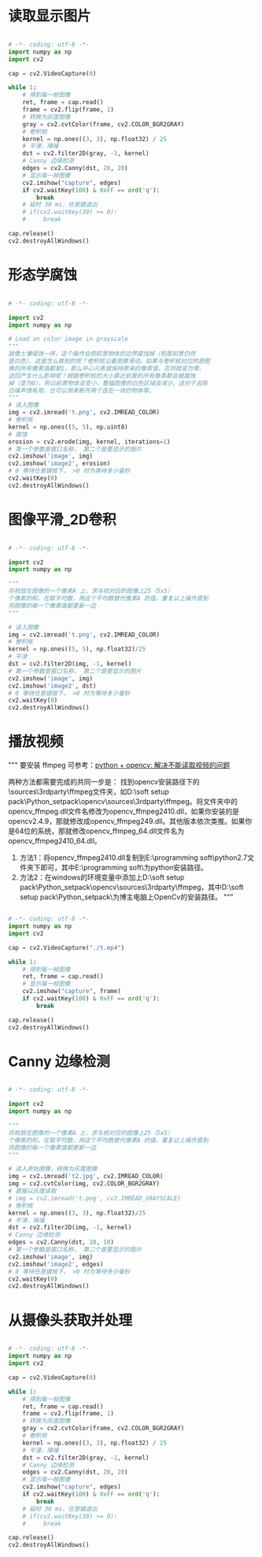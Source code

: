 
# 读取显示图片
```python

# -*- coding: utf-8 -*-
import numpy as np
import cv2

cap = cv2.VideoCapture(0)

while 1:
    # 得到每一帧图像
    ret, frame = cap.read()
    frame = cv2.flip(frame, 1)
    # 转换为灰度图像
    gray = cv2.cvtColor(frame, cv2.COLOR_BGR2GRAY)
    # 卷积核
    kernel = np.ones((3, 3), np.float32) / 25
    # 平滑，降噪
    dst = cv2.filter2D(gray, -1, kernel)
    # Canny 边缘检测
    edges = cv2.Canny(dst, 20, 20)
    # 显示每一帧图像
    cv2.imshow("capture", edges)
    if cv2.waitKey(100) & 0xFF == ord('q'):
        break
    # 延时 30 ms，任意键退出
    # if(cv2.waitKey(30) >= 0):
    #     break

cap.release()
cv2.destroyAllWindows()


```

# 形态学腐蚀
```python

# -*- coding: utf-8 -*-

import cv2
import numpy as np

# Load an color image in grayscale
"""
就像土壤侵蚀一样，这个操作会把前景物体的边界腐蚀掉（但是前景仍然
是白色）。这是怎么做到的呢？卷积核沿着图像滑动，如果与卷积核对应的原图
像的所有像素值都是1，那么中心元素就保持原来的像素值，否则就变为零。
这回产生什么影响呢？根据卷积核的大小靠近前景的所有像素都会被腐蚀
掉（变为0），所以前景物体会变小，整幅图像的白色区域会减少。这对于去除
白噪声很有用，也可以用来断开两个连在一块的物体等。
"""
# 读入图像
img = cv2.imread('t.png', cv2.IMREAD_COLOR)
# 卷积核
kernel = np.ones((5, 5), np.uint8)
# 腐蚀
erosion = cv2.erode(img, kernel, iterations=1)
# 第一个参数是窗口名称， 第二个是要显示的图片
cv2.imshow('image', img)
cv2.imshow('image2', erosion)
# 0 等待任意键按下， >0 时为等待多少毫秒
cv2.waitKey(0)
cv2.destroyAllWindows()


```

# 图像平滑_2D卷积
```python

# -*- coding: utf-8 -*-

import cv2
import numpy as np

"""
将核放在图像的一个像素A 上，求与核对应的图像上25（5x5）
个像素的和，在取平均数，用这个平均数替代像素A 的值。重复以上操作直到
将图像的每一个像素值都更新一边
"""

# 读入图像
img = cv2.imread('t.png', cv2.IMREAD_COLOR)
# 卷积核
kernel = np.ones((5, 5), np.float32)/25
# 平滑
dst = cv2.filter2D(img, -1, kernel)
# 第一个参数是窗口名称， 第二个是要显示的图片
cv2.imshow('image', img)
cv2.imshow('image2', dst)
# 0 等待任意键按下， >0 时为等待多少毫秒
cv2.waitKey(0)
cv2.destroyAllWindows()


```

# 播放视频

"""
要安装 ffmpeg 可参考：[python + opencv: 解决不能读取视频的问题](http://blog.csdn.net/heyijia0327/article/details/44034671)


两种方法都需要完成的共同一步是：
找到opencv安装路径下的\sources\3rdparty\ffmpeg文件夹，如D:\soft setup pack\Python_setpack\opencv\sources\3rdparty\ffmpeg。将文件夹中的opencv_ffmpeg.dll文件名修改为opencv_ffmpeg2410.dll，如果你安装的是opencv2.4.9，那就修改成opencv_ffmpeg249.dll。其他版本依次类推。如果你是64位的系统，那就修改opencv_ffmpeg_64.dll文件名为opencv_ffmpeg2410_64.dll。
1. 方法1：将opencv_ffmpeg2410.dll复制到E:\programming soft\python2.7文件夹下即可，其中E:\programming soft\为python安装路径。
2. 方法2：在windows的环境变量中添加上D:\soft setup pack\Python_setpack\opencv\sources\3rdparty\ffmpeg，其中D:\soft setup pack\Python_setpack\为博主电脑上OpenCv的安装路径。
"""

```python

# -*- coding: utf-8 -*-
import numpy as np
import cv2

cap = cv2.VideoCapture("./t.mp4")

while 1:
    # 得到每一帧图像
    ret, frame = cap.read()
    # 显示每一帧图像
    cv2.imshow("capture", frame)
    if cv2.waitKey(100) & 0xFF == ord('q'):
        break

cap.release()
cv2.destroyAllWindows()


```

# Canny 边缘检测
```python

# -*- coding: utf-8 -*-

import cv2
import numpy as np

"""
将核放在图像的一个像素A 上，求与核对应的图像上25（5x5）
个像素的和，在取平均数，用这个平均数替代像素A 的值。重复以上操作直到
将图像的每一个像素值都更新一边
"""

# 读入原始图像，转换为灰度图像
img = cv2.imread('t2.jpg', cv2.IMREAD_COLOR)
img = cv2.cvtColor(img, cv2.COLOR_BGR2GRAY)
# 直接以灰度读取
# img = cv2.imread('t.png', cv2.IMREAD_GRAYSCALE)
# 卷积核
kernel = np.ones((3, 3), np.float32)/25
# 平滑，降噪
dst = cv2.filter2D(img, -1, kernel)
# Canny 边缘检测
edges = cv2.Canny(dst, 10, 10)
# 第一个参数是窗口名称， 第二个是要显示的图片
cv2.imshow('image', img)
cv2.imshow('image2', edges)
# 0 等待任意键按下， >0 时为等待多少毫秒
cv2.waitKey(0)
cv2.destroyAllWindows()


```

# 从摄像头获取并处理
```python

# -*- coding: utf-8 -*-
import numpy as np
import cv2

cap = cv2.VideoCapture(0)

while 1:
    # 得到每一帧图像
    ret, frame = cap.read()
    frame = cv2.flip(frame, 1)
    # 转换为灰度图像
    gray = cv2.cvtColor(frame, cv2.COLOR_BGR2GRAY)
    # 卷积核
    kernel = np.ones((3, 3), np.float32) / 25
    # 平滑，降噪
    dst = cv2.filter2D(gray, -1, kernel)
    # Canny 边缘检测
    edges = cv2.Canny(dst, 20, 20)
    # 显示每一帧图像
    cv2.imshow("capture", edges)
    if cv2.waitKey(100) & 0xFF == ord('q'):
        break
    # 延时 30 ms，任意键退出
    # if(cv2.waitKey(30) >= 0):
    #     break

cap.release()
cv2.destroyAllWindows()


```

